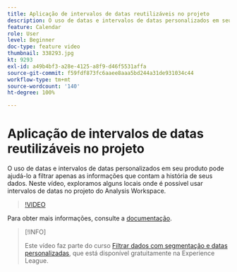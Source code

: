 ```yaml
---
title: Aplicação de intervalos de datas reutilizáveis no projeto
description: O uso de datas e intervalos de datas personalizados em seu produto pode ajudá-lo a filtrar apenas as informações que contam a história de seus dados. Neste vídeo, exploramos alguns locais onde é possível usar intervalos de datas no projeto do Analysis Workspace.
feature: Calendar
role: User
level: Beginner
doc-type: feature video
thumbnail: 338293.jpg
kt: 9293
exl-id: a49b4bf3-a28e-4125-a8f9-d46f5531affa
source-git-commit: f59fdf873fc6aaee8aaa5bd244a31de931034c44
workflow-type: tm+mt
source-wordcount: '140'
ht-degree: 100%

---
```


# Aplicação de intervalos de datas reutilizáveis no projeto

O uso de datas e intervalos de datas personalizados em seu produto pode ajudá-lo a filtrar apenas as informações que contam a história de seus dados. Neste vídeo, exploramos alguns locais onde é possível usar intervalos de datas no projeto do Analysis Workspace.

>[!VIDEO](https://video.tv.adobe.com/v/338293/?quality=12&learn=on)

Para obter mais informações, consulte a [documentação](https://experienceleague.adobe.com/docs/analytics/analyze/analysis-workspace/components/calendar-date-ranges/calendar.html?lang=pt-BR).

>[!INFO]
>
> Este vídeo faz parte do curso [Filtrar dados com segmentação e datas personalizadas](https://experienceleague.adobe.com/?recommended=Analytics-U-1-2021.1.filterdata&amp;lang=pt-BR), que está disponível gratuitamente na Experience League.
